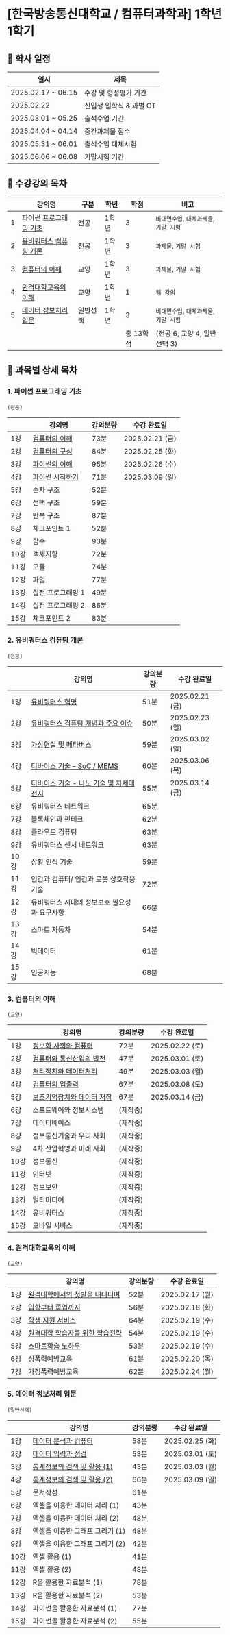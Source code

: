 # [한국방송통신대학교 / 컴퓨터과학과] 1학년 1학기

## 📅 학사 일정

| 일시                 | 제목              |
|--------------------|-----------------|
| 2025.02.17 ~ 06.15 | 수강 및 형성평가 기간    |
| 2025.02.22         | 신입생 입학식 & 과별 OT |
| 2025.03.01 ~ 05.25 | 출석수업 기간         |
| 2025.04.04 ~ 04.14 | 중간과제물 접수        |
| 2025.05.31 ~ 06.01 | 출석수업 대체시험       |
| 2025.06.06 ~ 06.08 | 기말시험 기간         |

## 📌 수강강의 목차

|   | 강의명                             | 구분   | 학년  | 학점     | 비고                        |
|---|---------------------------------|------|-----|--------|---------------------------|
| 1 | [파이썬 프로그래밍 기초](#1-파이썬-프로그래밍-기초) | 전공   | 1학년 | 3      | `비대면수업`, `대체과제물`, `기말 시험` |
| 2 | [유비쿼터스 컴퓨팅 개론](#2-유비쿼터스-컴퓨팅-개론) | 전공   | 1학년 | 3      | `과제물`, `기말 시험`            |
| 3 | [컴퓨터의 이해](#3-컴퓨터의-이해)           | 교양   | 1학년 | 3      | `과제물`, `기말 시험`            |
| 4 | [원격대학교육의 이해](#4-원격대학교육의-이해)     | 교양   | 1학년 | 1      | `웹 강의`                    |
| 5 | [데이터 정보처리 입문](#5-데이터-정보처리-입문)   | 일반선택 | 1학년 | 3      | `비대면수업`, `대체과제물`, `기말 시험` |
|   |                                 |      |     | 총 13학점 | (전공 6, 교양 4, 일반선택 3)      |

## 🔎 과목별 상세 목차

### 1. 파이썬 프로그래밍 기초

`(전공)`

|     | 강의명                       | 강의분량 | 수강 완료일         |
|-----|---------------------------|------|----------------|
| 1강  | [컴퓨터의 이해](python/s01.md)  | 73분  | 2025.02.21 (금) |
| 2강  | [컴퓨터의 구성](python/s02.md)  | 84분  | 2025.02.25 (화) |
| 3강  | [파이썬의 이해](python/s03.md)  | 95분  | 2025.02.26 (수) |
| 4강  | [파이썬 시작하기](python/s04.md) | 71분  | 2025.03.09 (일) |
| 5강  | 순차 구조                     | 52분  |                |
| 6강  | 선택 구조                     | 59분  |                |
| 7강  | 반복 구조                     | 87분  |                |
| 8강  | 체크포인트 1                   | 52분  |                |
| 9강  | 함수                        | 93분  |                |
| 10강 | 객체지향                      | 72분  |                |
| 11강 | 모듈                        | 74분  |                |
| 12강 | 파일                        | 77분  |                |
| 13강 | 실전 프로그래밍 1                | 49분  |                |
| 14강 | 실전 프로그래밍 2                | 86분  |                |
| 15강 | 체크포인트 2                   | 83분  |                |

### 2. 유비쿼터스 컴퓨팅 개론

`(전공)`

|     | 강의명                                           | 강의분량 | 수강 완료일         |
|-----|-----------------------------------------------|------|----------------|
| 1강  | [유비쿼터스 혁명](ubiquitous/s01.md)                 | 51분  | 2025.02.21 (금) |
| 2강  | [유비쿼터스 컴퓨팅 개념과 주요 이슈](ubiquitous/s02.md)      | 50분  | 2025.02.23 (일) |
| 3강  | [가상현실 및 메타버스](ubiquitous/s03.md)              | 59분  | 2025.03.02 (일) |
| 4강  | [디바이스 기술 – SoC / MEMS](ubiquitous/s04.md)     | 60분  | 2025.03.06 (목) |
| 5강  | [디바이스 기술 - 나노 기술 및 차세대 전지](ubiquitous/s05.md) | 55분  | 2025.03.14 (금) |
| 6강  | 유비쿼터스 네트워크                                    | 65분  |                |
| 7강  | 블록체인과 핀테크                                     | 62분  |                |
| 8강  | 클라우드 컴퓨팅                                      | 63분  |                |
| 9강  | 유비쿼터스 센서 네트워크                                 | 63분  |                |
| 10강 | 상황 인식 기술                                      | 59분  |                |
| 11강 | 인간과 컴퓨터/ 인간과 로봇 상호작용 기술                       | 72분  |                |
| 12강 | 유비쿼터스 시대의 정보보호 필요성과 요구사항                      | 66분  |                |
| 13강 | 스마트 자동차                                       | 54분  |                |
| 14강 | 빅데이터                                          | 61분  |                |
| 15강 | 인공지능                                          | 68분  |                |

### 3. 컴퓨터의 이해

`(교양)`

|     | 강의명                               | 강의분량  | 수강 완료일         |
|-----|-----------------------------------|-------|----------------|
| 1강  | [정보화 사회와 컴퓨터](computer/s01.md)    | 72분   | 2025.02.22 (토) |
| 2강  | [컴퓨터와 통신산업의 발전](computer/s02.md)  | 47분   | 2025.03.01 (토) |
| 3강  | [처리장치와 데이터처리](computer/s03.md)    | 49분   | 2025.03.03 (월) |
| 4강  | [컴퓨터의 입출력](computer/s04.md)       | 67분   | 2025.03.08 (토) |
| 5강  | [보조기억장치와 데이터 저장](computer/s05.md) | 67분   | 2025.03.14 (금) |
| 6강  | 소프트웨어와 정보시스템                      | (제작중) |                |
| 7강  | 데이터베이스                            | (제작중) |                |
| 8강  | 정보통신기술과 우리 사회                     | (제작중) |                |
| 9강  | 4차 산업혁명과 미래 사회                    | (제작중) |                |
| 10강 | 정보통신                              | (제작중) |                |
| 11강 | 인터넷                               | (제작중) |                |
| 12강 | 정보보안                              | (제작중) |                |
| 13강 | 멀티미디어                             | (제작중) |                |
| 14강 | 유비쿼터스                             | (제작중) |                |
| 15강 | 모바일 서비스                           | (제작중) |                |

### 4. 원격대학교육의 이해

`(교양)`

|    | 강의명                               | 강의분량 | 수강 완료일         |
|----|-----------------------------------|------|----------------|
| 1강 | [원격대학에서의 첫발을 내디디며](intro/s01.md)  | 52분  | 2025.02.17 (월) |
| 2강 | [입학부터 졸업까지](intro/s02.md)         | 56분  | 2025.02.18 (화) |
| 3강 | [학생 지원 서비스](intro/s03.md)         | 64분  | 2025.02.19 (수) |
| 4강 | [원격대학 학습자를 위한 학습전략](intro/s04.md) | 54분  | 2025.02.19 (수) |
| 5강 | [스마트학습 노하우](intro/s05.md)         | 53분  | 2025.02.19 (수) |
| 6강 | 성폭력예방교육                           | 61분  | 2025.02.20 (목) |
| 7강 | 가정폭력예방교육                          | 62분  | 2025.02.24 (월) |

### 5. 데이터 정보처리 입문

`(일반선택)`

|     | 강의명                              | 강의분량 | 수강 완료일         |
|-----|----------------------------------|------|----------------|
| 1강  | [데이터 분석과 컴퓨터](data/s01.md)       | 58분  | 2025.02.25 (화) |
| 2강  | [데이터 입력과 점검](data/s02.md)        | 53분  | 2025.03.01 (토) |
| 3강  | [통계정보의 검색 및 활용 (1)](data/s03.md) | 43분  | 2025.03.03 (월) |
| 4강  | [통계정보의 검색 및 활용 (2)](data/s04.md) | 66분  | 2025.03.09 (일) |
| 5강  | 문서작성                             | 61분  |                |
| 6강  | 엑셀을 이용한 데이터 처리 (1)               | 43분  |                |
| 7강  | 엑셀을 이용한 데이터 처리 (2)               | 48분  |                |
| 8강  | 엑셀을 이용한 그래프 그리기 (1)              | 48분  |                |
| 9강  | 엑셀을 이용한 그래프 그리기 (2)              | 42분  |                |
| 10강 | 엑셀 활용 (1)                        | 41분  |                |
| 11강 | 엑셀 활용 (2)                        | 48분  |                |
| 12강 | R을 활용한 자료분석 (1)                  | 78분  |                |
| 13강 | R을 활용한 자료분석 (2)                  | 53분  |                |
| 14강 | 파이썬을 활용한 자료분석 (1)                | 77분  |                |
| 15강 | 파이썬을 활용한 자료분석 (2)                | 55분  |                |
